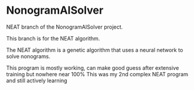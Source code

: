 ﻿# NonogramAISolver

NEAT branch of the NonogramAISolver project.

This branch is for the NEAT algorithm.

The NEAT algorithm is a genetic algorithm that uses a neural network to solve nonograms.

This program is mostly working, can make good guess after extensive training but nowhere near 100%
This was my 2nd complex NEAT program and still actively learning
